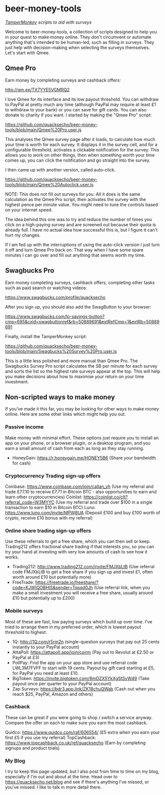 # beer-money-tools

_[TamperMonkey](https://www.tampermonkey.net/) scripts to aid with surveys_

Welcome to beer-money-tools, a collection of scripts designed to help you in your quest to make money online. They don't circumvent or automate anything that's intended to be human-led, such as filling in surveys. They just help with decision-making when selecting the surveys themselves. Let's start with Qmee.

## Qmee Pro

Earn money by completing surveys and cashback offers:

http://qm.ee/TX7YYE5VGMRQ2

I love Qmee for its interface and its low payout threshold. You can withdraw to PayPal at pretty much any time (although PayPal may require at least £1 to withdraw to your bank) or you can save for gift cards. You can also donate to charity if you want. I started by making the "Qmee Pro" script:

https://github.com/quacksecho/beer-money-tools/blob/main/Qmee%20Pro.user.js

This analyses the Qmee survey page after it loads, to calculate how much your time is worth for each survey. It displays it in the survey cell, and for a configurable threshold, activates a clickable notification for the survey. This allows you to work on other things, then when something worth your time comes up, you can click the notification and go straight into the survey.

I then came up with another version, called auto-click.

https://github.com/quacksecho/beer-money-tools/blob/main/Qmee%20Autoclick.user.js

NOTE: This does not fill out surveys for you. All it does is the same calculation as the Qmee Pro script, then activates the survey with the highest pence per minute value. You might need to tune the controls based on your internet speed.

The idea behind this one was to try and reduce the number of times you click on a high-paying survey and are screened out because their quota is already full. I have no actual idea how successful this is, but I figure it can't hurt my changes.

If I am fed up with the interruptions of using the auto-click version I just turn it off and turn Qmee Pro back on. That way when I have some spare minutes I can go over and fill out anything that seems worth my time.

## Swagbucks Pro

Earn money completing surveys, cashback offers, completing other tasks such as paid search or watching videos:

https://www.swagbucks.com/profile/quacksecho

After you sign up, you should also add the SwagButton to your browser:

https://www.swagbucks.com/lp-savings-button?cmp=695&cxid=swagbuttonref&rb=50889691&extRefCmp=1&extRb=50889691

Finally, install the TamperMonkey script:

https://github.com/quacksecho/beer-money-tools/blob/main/Swagbucks%20Survey%20Pro.user.js

This is a little less polished and more manual than Qmee Pro. The Swagbucks Survey Pro script calculates the SB per minute for each survey and sorts the list so the highest rate surveys appear at the top. This will help you make decisions about how to maximise your return on your time investment.

## Non-scripted ways to make money

If you've made it this far, you may be looking for other ways to make money online. Here are some other links which might help you out.

### Passive income

Make money with minimal effort. These options just require you to install an app on your phone, or a browser plugin, or a desktop program, and you earn a small amount of cash from each as long as they stay running.

* HoneyGain: https://r.honeygain.me/HONEY5B6 (Share your bandwidth for cash)

### Cryptocurrency Trading sign-up offers

Coinbase: https://www.coinbase.com/join/callan_vh (Use my referral and trade £77.10 to receive £7.71 in Bitcoin BTC - also opportunities to earn and learn other cryptocurrencies)
Coinlist: https://coinlist.co/clt?referral_code=W3MYYC (Use my referral and trade over $100 in a single transaction to earn $10 in Bitcoin BTC)
Luno: https://www.luno.com/invite/MPW8UA (Deposit £100 and buy £100 worth of crypto, receive £10 bonus with my referral)

### Online share trading sign-up offers

Use these referrals to get a free share, which you can then sell or keep. Trading212 offers fractional share trading if that interests you, so you can try your hand at investing with very low amounts of cash to see how it works.

* Trading212: http://www.trading212.com/invite/FMJXbLtB (Use referral code FMJXbLtB to get a free share if you sign up and invest £1, often worth around £10 but potentially more)
* FreeTrade: https://freetrade.io/freeshare/?code=KJWIQOBHIS&sender=Tqsqd0Jh (Use referral link, when you make a small investment you will receive a free share, usually around £10 but potentially up to £200)

### Mobile surveys

Most of these are fast, low paying surveys which build up over time. I've tried to arrange them in my preferred order, which is lowest payout threshold to highest.

* 1Q: http://1Q.com/r5rm2n (single-question surveys that pay out 25 cents instantly to your PayPal account)
* AttaPoll: https://attapoll.app/join/coirm (Pay out to Revolut at £2.50 or PayPal at £3)
* PollPay: Find the app on your app store and use referral code LWL3M7FVFF to start with 19 cents. Payout by gift card starting at £5, for PayPal you need at least £10.
* BigToken: https://invite.bigtoken.com/6mDZX5YkXgStSvW49 (Take payout once per quarter to your PayPal account)
* Zap Surveys: https://bdr3.app.link/ZK18chuQWab (Cash out when you reach $25, PayPal, Amazon and others)

### Cashback

These can be great if you were going to shop / switch a service anyway. Compare the offer on each to make sure you earn the most cashback.

Quidco: https://www.quidco.com/raf/606554/ (£5 extra when you earn your first £5 if you use my referral)
TopCashback: https://www.topcashback.co.uk/ref/quacksecho (Earn by completing signups and product trials)

### My Blog

I try to keep this page updated, but I also post from time to time on my blog, especially if I'm out and about at the time. Head over to https://quacksecho.net/blog and see if there's anything I've missed, or you've missed. I like to talk in more detail there.
